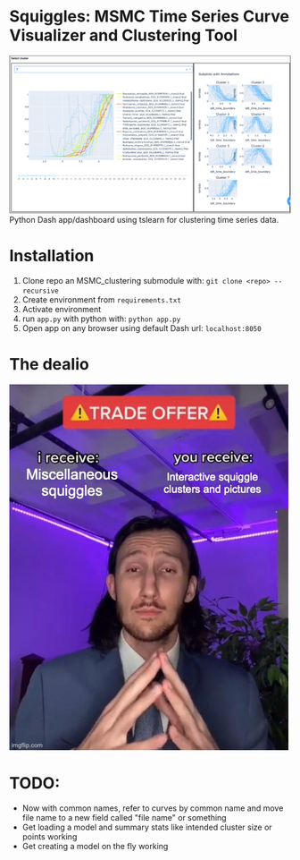 # Squiggles: MSMC Time Series Curve Visualizer and Clustering Tool
![App homepage](images/main.png)
Python Dash app/dashboard using tslearn for clustering time series data.

# Installation
1. Clone repo an MSMC_clustering submodule with: `git clone <repo> --recursive`
2. Create environment from `requirements.txt`
3. Activate environment
4. run `app.py` with python with: `python app.py`
5. Open app on any browser using default Dash url: `localhost:8050` 

# The dealio
![Pretty much the whole app](images/catch_my_drift.jpeg)


# TODO:
- Now with common names, refer to curves by common name and move file name to a new field called "file name" or something
- Get loading a model and summary stats like intended cluster size or points working
- Get creating a model on the fly working